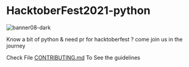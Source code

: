 # HacktoberFest2021-python

![banner08-dark](https://user-images.githubusercontent.com/91767132/135778321-4e586131-a097-4613-ae4f-573b9972e99c.png)


Know a bit of python & need pr for hacktoberfest ? come join us in the journey

Check File [CONTRIBUTING.md](https://github.com/Priyasad1997/HacktoberFest2021-python/blob/910774318bb1c71afa1230e120e4f5947eed564d/CONTRIBUTING.md) To See the guidelines
